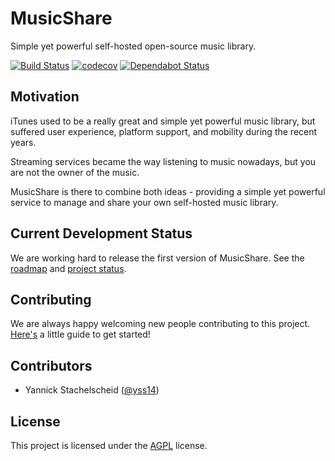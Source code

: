 # MusicShare
Simple yet powerful self-hosted open-source music library.

[![Build Status](https://travis-ci.com/yss14/musicshare.svg?branch=master)](https://travis-ci.com/yss14/musicshare)
[![codecov](https://codecov.io/gh/yss14/musicshare/branch/master/graph/badge.svg)](https://codecov.io/gh/yss14/musicshare)
[![Dependabot Status](https://api.dependabot.com/badges/status?host=github&repo=yss14/musicshare)](https://dependabot.com)

## Motivation
iTunes used to be a really great and simple yet powerful music library, but suffered user experience, platform support, and mobility during the recent years.

Streaming services became the way listening to music nowadays, but you are not the owner of the music.

MusicShare is there to combine both ideas - providing a simple yet powerful service to manage and share your own self-hosted music library.

## Current Development Status
We are working hard to release the first version of MusicShare. See the [roadmap](https://github.com/yss14/musicshare/wiki/Roadmap) and [project status](https://github.com/yss14/musicshare/projects).

## Contributing
We are always happy welcoming new people contributing to this project. [Here's](https://github.com/yss14/musicshare/wiki/Contributing) a little guide to get started!

## Contributors
* Yannick Stachelscheid ([@yss14](https://github.com/yss14))

## License
This project is licensed under the [AGPL](LICENSE) license.